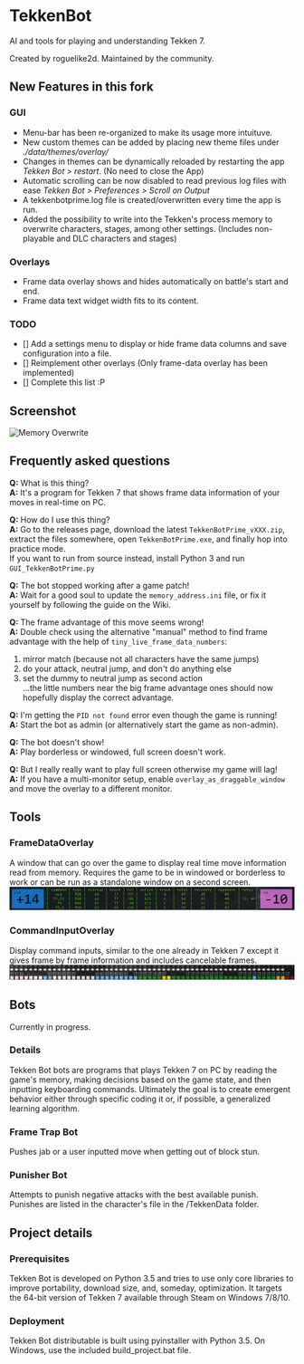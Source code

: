 # TekkenBot
AI and tools for playing and understanding Tekken 7.

Created by roguelike2d. Maintained by the community.

## New Features in this fork

### GUI
- Menu-bar has been re-organized to make its usage more intuituve.
- New custom themes can be added by placing new theme files under *./data/themes/overlay/*
- Changes in themes can be dynamically reloaded by restarting the app *Tekken Bot > restart*. (No need to close the App)
- Automatic scrolling can be now disabled to read previous log files with ease *Tekken Bot > Preferences > Scroll on Output*
- A tekkenbotprime.log file is created/overwritten every time the app is run.
- Added the possibility to write into the Tekken's process memory to overwrite characters, stages, among other settings. (Includes non-playable and DLC characters and stages)

### Overlays
- Frame data overlay shows and hides automatically on battle's start and end.
- Frame data text widget width fits to its content.

### TODO
- [] Add a settings menu to display or hide frame data columns and save configuration into a file.
- [] Reimplement other overlays (Only frame-data overlay has been implemented)
- [] Complete this list :P

## Screenshot
![Memory Overwrite](Screenshots/memory_overwrite.png?raw=true)

## Frequently asked questions
**Q:** What is this thing?\
**A:** It's a program for Tekken 7 that shows frame data information of your moves in real-time on PC.

**Q:** How do I use this thing?\
**A:** Go to the releases page, download the latest `TekkenBotPrime_vXXX.zip`, extract the files somewhere, open `TekkenBotPrime.exe`, and finally hop into practice mode.\
If you want to run from source instead, install Python 3 and run `GUI_TekkenBotPrime.py`

**Q:** The bot stopped working after a game patch!\
**A:** Wait for a good soul to update the `memory_address.ini` file, or fix it yourself by following the guide on the Wiki.

**Q:** The frame advantage of this move seems wrong!\
**A:** Double check using the alternative "manual" method to find frame advantage with the help of `tiny_live_frame_data_numbers`:
1. mirror match (because not all characters have the same jumps)
2. do your attack, neutral jump, and don't do anything else
3. set the dummy to neutral jump as second action\
...the little numbers near the big frame advantage ones should now hopefully display the correct advantage.

**Q:** I'm getting the `PID not found` error even though the game is running!\
**A:** Start the bot as admin (or alternatively start the game as non-admin).

**Q:** The bot doesn't show!\
**A:** Play borderless or windowed, full screen doesn't work.

**Q:** But I really really want to play full screen otherwise my game will lag!\
**A:** If you have a multi-monitor setup, enable `overlay_as_draggable_window` and move the overlay to a different monitor.
## Tools
### FrameDataOverlay
A window that can go over the game to display real time move information read from memory. Requires the game to be in windowed or borderless to work or can be run as a standalone window on a second screen.
![Robot feet and bear paws 1](Screenshots/frame_data.png?raw=true)
### CommandInputOverlay
Display command inputs, similar to the one already in Tekken 7 except it gives frame by frame information and includes cancelable frames.
![Robot feet and bear paws 2](Screenshots/command_input.png?raw=true)
## Bots
Currently in progress.
### Details
Tekken Bot bots are programs that plays Tekken 7 on PC by reading the game's memory, making decisions based on the game state, and then inputting keyboarding commands. Ultimately the goal is to create emergent behavior either through specific coding it or, if possible, a generalized learning algorithm.
### Frame Trap Bot
Pushes jab or a user inputted move when getting out of block stun.
### Punisher Bot
Attempts to punish negative attacks with the best available punish. Punishes are listed in the character's file in the /TekkenData folder.
## Project details
### Prerequisites
Tekken Bot is developed on Python 3.5 and tries to use only core libraries to improve portability, download size, and, someday, optimization. It targets the 64-bit version of Tekken 7 available through Steam on Windows 7/8/10.
### Deployment
Tekken Bot distributable is built using pyinstaller with Python 3.5. On Windows, use the included build_project.bat file.
